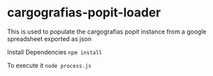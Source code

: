 cargografias-popit-loader
=========================

This is used to populate the cargografias popit instance from a google spreadsheet exported as json


Install Dependencies
`npm install`

To execute it
`node process.js`

